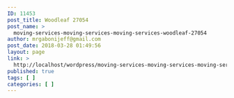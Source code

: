 ```yaml
---
ID: 11453
post_title: Woodleaf 27054
post_name: >
  moving-services-moving-services-moving-services-woodleaf-27054
author: mrgabonijeff@gmail.com
post_date: 2018-03-28 01:49:56
layout: page
link: >
  http://localhost/wordpress/moving-services-moving-services-moving-services-woodleaf-27054/
published: true
tags: [ ]
categories: [ ]
---
```

